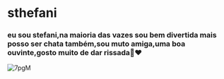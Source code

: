 # sthefani
### eu sou stefani,na maioria das vazes sou bem divertida mais posso ser chata também,sou muto amiga,uma boa ouvinte,gosto muito de dar rissada🦋❤
![7pgM](https://user-images.githubusercontent.com/108410639/183131390-96cadb16-e1ad-4cb5-bbdd-e0eacc259370.gif)

